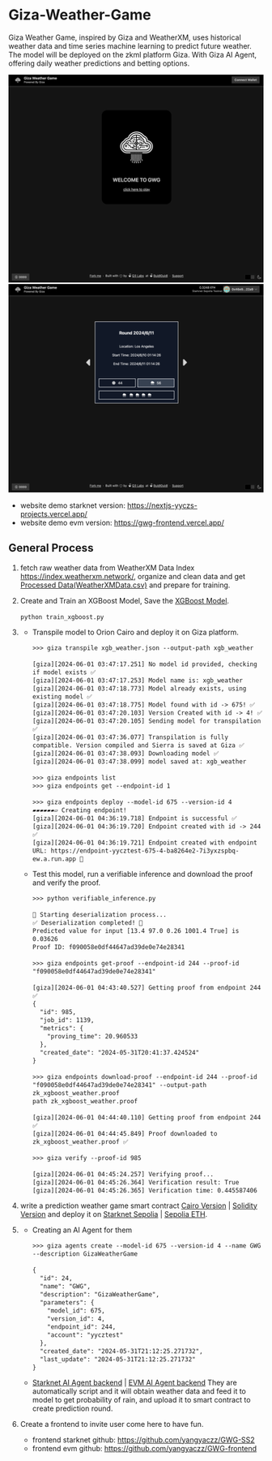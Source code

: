 # Giza-Weather-Game
Giza Weather Game, inspired by Giza and WeatherXM, uses historical weather data and time series machine learning to predict future weather. The model will be deployed on the zkml platform Giza. With Giza AI Agent, offering daily weather predictions and betting options.

![tab1](./presentation/1.png)
![tab1](./presentation/2.png)

- website demo starknet version: <https://nextjs-yyczs-projects.vercel.app/>
- website demo evm version: <https://gwg-frontend.vercel.app/>

## General Process
1. fetch raw weather data from WeatherXM Data Index <https://index.weatherxm.network/>, organize and clean data and get [Processed Data(WeatherXMData.csv)](WeatherXMData.csv) and prepare for training.

2. Create and Train an XGBoost Model, Save the [XGBoost Model](train_xgboost.py). 

    `python train_xgboost.py`

3. - Transpile model to Orion Cairo and deploy it on Giza platform.

      ```
      >>> giza transpile xgb_weather.json --output-path xgb_weather

      [giza][2024-06-01 03:47:17.251] No model id provided, checking if model exists ✅ 
      [giza][2024-06-01 03:47:17.253] Model name is: xgb_weather
      [giza][2024-06-01 03:47:18.773] Model already exists, using existing model ✅ 
      [giza][2024-06-01 03:47:18.775] Model found with id -> 675! ✅
      [giza][2024-06-01 03:47:20.103] Version Created with id -> 4! ✅
      [giza][2024-06-01 03:47:20.105] Sending model for transpilation ✅ 
      [giza][2024-06-01 03:47:36.077] Transpilation is fully compatible. Version compiled and Sierra is saved at Giza ✅
      [giza][2024-06-01 03:47:38.093] Downloading model ✅
      [giza][2024-06-01 03:47:38.099] model saved at: xgb_weather

      >>> giza endpoints list
      >>> giza endpoints get --endpoint-id 1

      >>> giza endpoints deploy --model-id 675 --version-id 4
      ▰▰▰▰▰▰▱ Creating endpoint!
      [giza][2024-06-01 04:36:19.718] Endpoint is successful ✅
      [giza][2024-06-01 04:36:19.720] Endpoint created with id -> 244 ✅
      [giza][2024-06-01 04:36:19.721] Endpoint created with endpoint URL: https://endpoint-yycztest-675-4-ba8264e2-7i3yxzspbq-ew.a.run.app 🎉

      ```

    - Test this model, run a verifiable inference and download the proof and verify the proof.


      ```
      >>> python verifiable_inference.py   

      🚀 Starting deserialization process...
      ✅ Deserialization completed! 🎉
      Predicted value for input [13.4 97.0 0.26 1001.4 True] is 0.03626
      Proof ID: f090058e0df44647ad39de0e74e28341

      >>> giza endpoints get-proof --endpoint-id 244 --proof-id "f090058e0df44647ad39de0e74e28341"

      [giza][2024-06-01 04:43:40.527] Getting proof from endpoint 244 ✅ 
      {
        "id": 985,
        "job_id": 1139,
        "metrics": {
          "proving_time": 20.960533
        },
        "created_date": "2024-05-31T20:41:37.424524"
      }

      >>> giza endpoints download-proof --endpoint-id 244 --proof-id "f090058e0df44647ad39de0e74e28341" --output-path zk_xgboost_weather.proof
      path zk_xgboost_weather.proof

      [giza][2024-06-01 04:44:40.110] Getting proof from endpoint 244 ✅ 
      [giza][2024-06-01 04:44:45.849] Proof downloaded to zk_xgboost_weather.proof ✅ 

      >>> giza verify --proof-id 985

      [giza][2024-06-01 04:45:24.257] Verifying proof...
      [giza][2024-06-01 04:45:26.364] Verification result: True
      [giza][2024-06-01 04:45:26.365] Verification time: 0.445587406
      ```


4. write a prediction weather game smart contract [Cairo Version](https://github.com/yangyaczz/GWG-SS2/blob/main/packages/snfoundry/contracts/src/GizaWeatherGame.cairo) | [Solidity Version](./contracts/src/GizaWeatherGame.sol) and deploy it on [Starknet Sepolia](https://sepolia.voyager.online/contract/0x02080d031fe3e46b4b4d3b7236e62021ec9d4adea303ce741141a79874e0ac03#accountCalls) | [Sepolia ETH](https://sepolia.etherscan.io/address/0x7ef2cfc86513ec79b8c8de742a0991be2798a8e9).

5. 
    - Creating an AI Agent for them
      ```
      >>> giza agents create --model-id 675 --version-id 4 --name GWG --description GizaWeatherGame

      {
        "id": 24,
        "name": "GWG",
        "description": "GizaWeatherGame",
        "parameters": {
          "model_id": 675,
          "version_id": 4,
          "endpoint_id": 244,
          "account": "yycztest"
        },
        "created_date": "2024-05-31T21:12:25.271732",
        "last_update": "2024-05-31T21:12:25.271732"
      }
      ```

    - [Starknet AI Agent backend](starknet_cpr.py) | [EVM AI Agent backend](create_prediction_round.py) They are automatically script and it will obtain weather data and feed it to model to get probability of rain, and upload it to smart contract to create prediction round.

6. Create a frontend to invite user come here to have fun.

    - frontend starknet github: <https://github.com/yangyaczz/GWG-SS2>
    - frontend evm github: <https://github.com/yangyaczz/GWG-frontend>